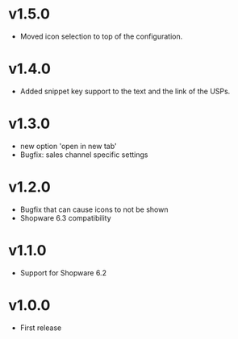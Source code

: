 # v1.5.0
- Moved icon selection to top of the configuration.

# v1.4.0
- Added snippet key support to the text and the link of the USPs.

# v1.3.0
- new option 'open in new tab'
- Bugfix: sales channel specific settings

# v1.2.0
- Bugfix that can cause icons to not be shown
- Shopware 6.3 compatibility

# v1.1.0
- Support for Shopware 6.2

# v1.0.0
- First release
